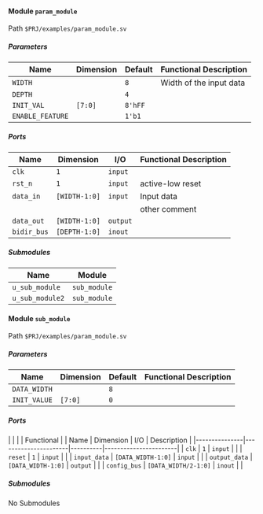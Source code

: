 #### Module `param_module`

Path `$PRJ/examples/param_module.sv`

##### Parameters
                                                                           
| Name               | Dimension   | Default  | Functional Description    |
|--------------------|-------------|----------|---------------------------|
| `WIDTH`            |             | `8`      | Width of the input data   |
| `DEPTH`            |             | `4`      |                           |
| `INIT_VAL`         | `[7:0]`     | `8'hFF`  |                           |
| `ENABLE_FEATURE`   |             | `1'b1`   |                           |
                                                                           
##### Ports
                                                                           
| Name          | Dimension       | I/O        | Functional Description   |
|---------------|-----------------|------------|--------------------------|
| `clk`         | `1`             | `input`    |                          |
| `rst_n`       | `1`             | `input`    | active-low reset         |
| `data_in`     | `[WIDTH-1:0]`   | `input`    | Input data               |
|               |                 |            | other comment            |
| `data_out`    | `[WIDTH-1:0]`   | `output`   |                          |
| `bidir_bus`   | `[DEPTH-1:0]`   | `inout`    |                          |
                                                                           
##### Submodules
                                                                           
| Name                                   | Module                         |
|----------------------------------------|--------------------------------|
| `u_sub_module`                         | `sub_module`                   |
| `u_sub_module2`                        | `sub_module`                   |
                                                                           
#### Module `sub_module`

Path `$PRJ/examples/param_module.sv`

##### Parameters
                                                                           
| Name            | Dimension    | Default   | Functional Description     |
|-----------------|--------------|-----------|----------------------------|
| `DATA_WIDTH`    |              | `8`       |                            |
| `INIT_VALUE`    | `[7:0]`      | `0`       |                            |
                                                                           
##### Ports
                                                                           
|               |                      |          | Functional            |
| Name          | Dimension            | I/O      | Description           |
|---------------|----------------------|----------|-----------------------|
| `clk`         | `1`                  | `input`  |                       |
| `reset`       | `1`                  | `input`  |                       |
| `input_data`  | `[DATA_WIDTH-1:0]`   | `input`  |                       |
| `output_data` | `[DATA_WIDTH-1:0]`   | `output` |                       |
| `config_bus`  | `[DATA_WIDTH/2-1:0]` | `inout`  |                       |
                                                                           
##### Submodules

No Submodules

